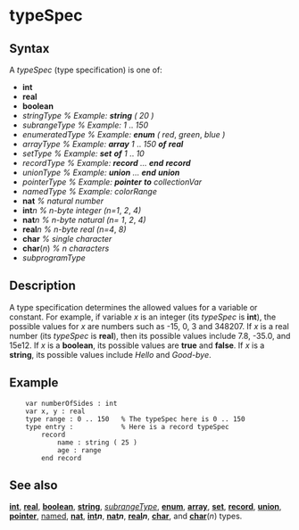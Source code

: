 
# typeSpec

## Syntax
A _typeSpec_ (type specification) is one of:   

- **int**   
- **real**   
- **boolean**   
- _stringType_   _% Example: **string** ( 20 )_   
- _subrangeType_   _% Example: 1_ .. _150_   
- _enumeratedType_   _% Example: **enum** ( red_, _green_, _blue )_   
- _arrayType_   _% Example: **array** 1_ .. _150 **of** **real**_   
- _setType_   _% Example: **set** **of** 1_ .. _10_   
- _recordType_   _% Example: **record** … **end** **record**_   
- _unionType_   _% Example: **union** … **end** **union**_   
- _pointerType_   _% Example: **pointer** **to** collectionVar_   
- _namedType_   _% Example: colorRange_   
- **nat**   _% natural number_   
- **int**_n_   _% n-byte integer (n=1_, _2_, _4)_   
- **nat**_n_   _% n-byte natural (n= 1_, _2_, _4)_   
- **real**_n_   _% n-byte real (n=4_, _8)_   
- **char**   _% single character_   
- **char**(_n_)   _% n characters_   
- _subprogramType_

## Description
A type specification determines the allowed values for a variable or constant. For example, if variable _x_ is an integer (its _typeSpec_ is **int**), the possible values for _x_ are numbers such as -15, 0, 3 and 348207. If _x_ is a real number (its _typeSpec_ is **real**), then its possible values include 7.8, -35.0, and 15e12. If _x_ is a **boolean**, its possible values are **true** and **false**. If _x_ is a **string**, its possible values include _Hello_ and _Good-bye_.


## Example


        var numberOfSides : int
        var x, y : real
        type range : 0 .. 150   % The typeSpec here is 0 .. 150
        type entry :            % Here is a record typeSpec
            record
                name : string ( 25 )
                age : range
            end record
## See also
**[int](int.html)**, **[real](real.html)**, **[boolean](boolean.html)**, **[string](string1.html)**, _[subrangeType](subrangetype.html)_, **[enum](enum.html)**, **[array](array.html)**, **[set](set.html)**, **[record](record.html)**, **[union](union.html)**, **[pointer](pointer.html)**, [named](named.html), **[nat](nat.html)**, **[int](int.html)_n_**, **[nat](nat.html)_n_**, **[real](real.html)_n_**, **[char](char.html)**, and **[char](char.html)**(_n_) types.

                        
